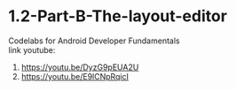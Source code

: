# 1.2-Part-B-The-layout-editor
Codelabs for Android Developer Fundamentals <br>
link youtube:
1. https://youtu.be/DyzG9pEUA2U
2. https://youtu.be/E9lCNpRqicI
